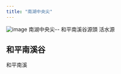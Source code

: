 ```yaml
---
title: "南湖中央尖"
---
```


![image](https://1.bp.blogspot.com/-PZgiyoYmNdo/XcK94XIfCgI/AAAAAAAA5iY/VD8DS7Rr5yYFEvq8EPDfAHDLqusJ-c7TQCLcBGAsYHQ/s1600/_MG_2931.JPG)
南湖中央尖-- 和平南溪谷源頭 活水源



## 和平南溪谷

和平南溪

